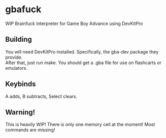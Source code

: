 # gbafuck
WIP Brainfuck Interpreter for Game Boy Advance using DevKitPro

## Building
You will need DevKitPro installed. Specifically, the gba-dev package they provide.  
After that, just run make. You should get a .gba file for use on flashcarts or emulators.

## Keybinds
A adds, B subtracts, Select clears.

## Warning!
This is heavily WIP! There is only one memory cell at the moment! Most commands are missing!
